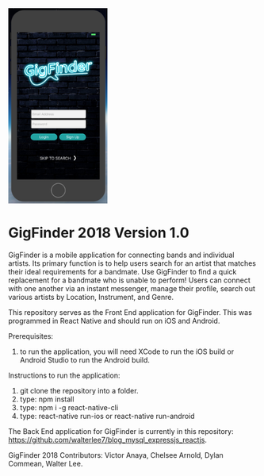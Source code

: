 <!-- ![GigFinder, landing page](/Images/landingPage.png) -->

<img src="/Images/landingPage.png" alt="landing page" width="200" text-align="center"/>

# GigFinder 2018 Version 1.0

GigFinder is a mobile application for connecting bands and individual artists. Its primary function is to help users search for an artist that matches their ideal requirements for a bandmate. Use GigFinder to find a quick replacement for a bandmate who is unable to perform! Users can connect with one another via an instant messenger, manage their profile, search out various artists by Location, Instrument, and Genre.

This repository serves as the Front End application for GigFinder.  This was programmed in React Native and should run on iOS and Android.

Prerequisites:
1. to run the application, you will need XCode to run the iOS build or Android Studio to run the Android build.

Instructions to run the application:
1. git clone the repository into a folder.
2. type: npm install
3. type: npm i -g react-native-cli
4. type: react-native run-ios or react-native run-android

The Back End application for GigFinder is currently in this repository: https://github.com/walterlee7/blog_mysql_expressjs_reactjs.

GigFinder 2018 Contributors:
Victor Anaya,
Chelsee Arnold,
Dylan Commean,
Walter Lee.

